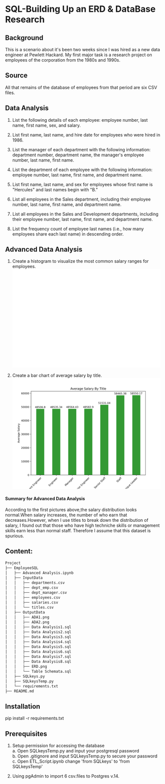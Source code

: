 # SQL-Building Up an ERD & DataBase Research


## Background

This is a scenario about it's been two weeks since I was hired as a new data engineer at Pewlett Hackard. My first major task is a research project on employees of the corporation from the 1980s and 1990s. 


## Source

All that remains of the database of employees from that period are six CSV files.  


## Data Analysis

1. List the following details of each employee: employee number, last name, first name, sex, and salary.  
 
2. List first name, last name, and hire date for employees who were hired in 1986.  

3. List the manager of each department with the following information: department number, department name, the manager's employee number, last name, first name.  

4. List the department of each employee with the following information: employee number, last name, first name, and department name.  
 
5. List first name, last name, and sex for employees whose first name is "Hercules" and last names begin with "B."  

6. List all employees in the Sales department, including their employee number, last name, first name, and department name.  

7. List all employees in the Sales and Development departments, including their employee number, last name, first name, and department name.  

8. List the frequency count of employee last names (i.e., how many employees share each last name) in descending order.  

## Advanced Data Analysis

1. Create a histogram to visualize the most common salary ranges for employees.  
![alt text](https://github.com/LynHJ/SQL/blob/45526bce8feaa9ec61d5d74de4df55963cf83cd3/EmployeeSQL/OutputData/ADA1.png) 

2. Create a bar chart of average salary by title.  
![alt text](https://github.com/LynHJ/SQL/blob/45526bce8feaa9ec61d5d74de4df55963cf83cd3/EmployeeSQL/OutputData/ADA2.png)  

#### Summary for Advanced Data Analysis

According to the first pictures above,the salary distribution looks normal.When salary increases, the number of who earn that decreases.However, when I use titles to break down the distribution of salary, I found out that those who have high techniche skills or management skills earn less than normal staff. Therefore I assume that this dataset is spurious.


## Content:
```
Project  
├── EmployeeSQL
│   ├── Advanced Analysis.ipynb
│   ├── InputData
│   │   ├── departments.csv
│   │   ├── dept_emp.csv
│   │   ├── dept_manager.csv
│   │   ├── employees.csv
│   │   ├── salaries.csv
│   │   └── titles.csv
│   ├── OutputData
│   │   ├── ADA1.png
│   │   ├── ADA2.png
│   │   ├── Data Analysis1.sql
│   │   ├── Data Analysis2.sql
│   │   ├── Data Analysis3.sql
│   │   ├── Data Analysis4.sql
│   │   ├── Data Analysis5.sql
│   │   ├── Data Analysis6.sql
│   │   ├── Data Analysis7.sql
│   │   ├── Data Analysis8.sql
│   │   ├── ERD.png
│   │   └── Table Schemata.sql
│   ├── SQLkeys.py
│   ├── SQLkeysTemp.py
│   └── requirements.txt
├── README.md

```
   

## Installation

pip install -r requirements.txt

## Prerequisites

1. Setup permission for accessing the database  
a. Open SQLkeysTemp.py and input your postgresql password    
b. Open .gitignore and input SQLkeysTemp.py to secure your password   
c. Open ETL_Script.ipynb change 'from SQLkeys' to 'from SQLkeysTemp'

2. Using pgAdmin to import 6 csv.files to Postgres v.14.    




